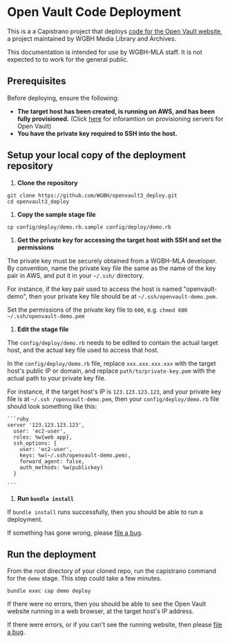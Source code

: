 # Open Vault Code Deployment

This is a a Capistrano project that deploys
[code for the Open Vault website](https://github.com/WGBH/openvault3), a
project maintained by WGBH Media Library and Archives.

This documentation is intended for use by WGBH-MLA staff. It is not expected to
to work for the general public.

## Prerequisites

Before deploying, ensure the following:
  * **The target host has been created, is running on AWS, and has been
    fully provisioned.** (Click [here](https://github.com/WGBH/mla-playbooks)
    for inforamtion on provisioning servers for Open Vault)
  * **You have the private key required to SSH into the host.**

## Setup your local copy of the deployment repository

1. **Clone the repository**
  ```
  git clone https://github.com/WGBH/openvault3_deploy.git
  cd openvault3_deploy
  ```

1. **Copy the sample stage file**

  ```
  cp config/deploy/demo.rb.sample config/deploy/demo.rb
  ```

1. **Get the private key for accessing the target host with SSH and set the permissions**

  The private key must be securely obtained from a WGBH-MLA developer. By
  convention, name the private key file the same as the name of the key pair
  in AWS, and put it in your `~/.ssh/` directory.

  For instance, if the key pair used to access the host is named "openvault-
  demo", then your private key file should be at `~/.ssh/openvault-demo.pem`.

  Set the permissions of the private key file to `600`, e.g.
    ```
    chmod 600 ~/.ssh/openvault-demo.pem
    ```

1. **Edit the stage file**

  The `config/deploy/demo.rb` needs to be edited to contain the actual target
  host, and the actual key file used to access that host.

  In the `config/deploy/demo.rb` file, replace `xxx.xxx.xxx.xxx` with the
  target host's public IP or domain, and replace `path/to/private-key.pem`
  with the actual path to your private key file.

  For instance, if the target
  host's IP is `123.123.123.123`, and your private key file is at `~/.ssh
  /openvault-demo.pem`, then your `config/deploy/demo.rb` file should look
  something like this:

    ```ruby
    server '123.123.123.123',
      user: 'ec2-user',
      roles: %w{web app},
      ssh_options: {
        user: 'ec2-user',
        keys: %w(~/.ssh/openvault-demo.pem),
        forward_agent: false,
        auth_methods: %w(publickey)
      }

    ```

1. **Run `bundle install`**

If `bundle install` runs successfully, then you should be able to run a deployment.

If something has gone wrong, please [file a bug](https://github.com/WGBH/openvault3_deploy/issues).

## Run the deployment

From the root directory of your cloned repo, run the capistrano command for the `demo` stage. This step could take a few minutes.

`bundle exec cap demo deploy`

If there were no errors, then you should be able to see the Open Vault website running in a web browser, at the target host's IP address.

If there were errors, or if you can't see the running website, then please [file a bug](https://github.com/WGBH/openvault3_deploy/issues).